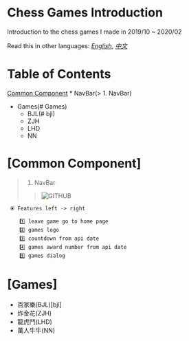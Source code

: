 
# Chess Games Introduction
Introduction to the chess games I made in 2019/10 ~ 2020/02

Read this in other languages: *[English](https://github.com/curtis567/FFUN_audio/blob/master/README.md)*, *[中文](https://github.com/curtis567/FFUN_audio/blob/master/README.zh-tw.md)*

# Table of Contents
  [Common Component](#games)
    * NavBar(> 1. NavBar)
  * Games(# Games)
    * BJL(# bjl)
    * ZJH
    * LHD
    * NN

# [Common Component]
  > 1. NavBar
  >> ![GITHUB]( https://github.com/curtis567/FFUN_audio/blob/master/Image/Navbar.png "NavBar")
```
 ⦿ Features left -> right
 
    1️⃣ leave game go to home page                       
    2️⃣ games logo                                       
    3️⃣ countdown from api date                          
    4️⃣ games award number from api date                 
    5️⃣ games dialog
```
# [Games]
* 百家樂(BJL)[bjl]
* 炸金花(ZJH)
* 龍虎鬥(LHD)
* 萬人牛牛(NN)
